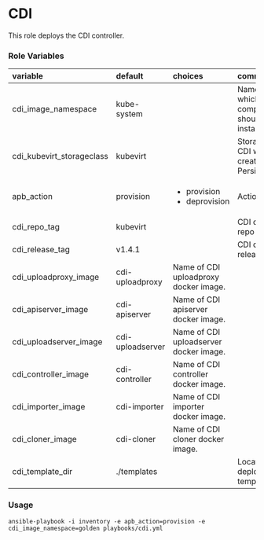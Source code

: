 # CDI

This role deploys the CDI controller.

### Role Variables
| variable       | default           |choices           | comments  |
|:-------------|:-------------|:----------|:----------|
| cdi_image_namespace | kube-system | |Namespace into which the CDI components should be installed. |
| cdi_kubevirt_storageclass | kubevirt | |Storageclass that CDI will use to create PersistentVolumes. |
| apb_action | provision |<ul><li>provision</li><li>deprovision</li></ul>|Action to perform.|
| cdi_repo_tag | kubevirt | |CDI docker hub repo tag.|
| cdi_release_tag | v1.4.1 | |CDI docker hub release tag.|
| cdi_uploadproxy_image | cdi-uploadproxy | Name of CDI uploadproxy docker image. |
| cdi_apiserver_image | cdi-apiserver | Name of CDI apiserver docker image. |
| cdi_uploadserver_image | cdi-uploadserver | Name of CDI uploadserver docker image. |
| cdi_controller_image | cdi-controller | Name of CDI controller docker image. |
| cdi_importer_image | cdi-importer | Name of CDI importer docker image. |
| cdi_cloner_image | cdi-cloner | Name of CDI cloner docker image. |
| cdi_template_dir | ./templates||Location of the deployment template file.|

### Usage

```
ansible-playbook -i inventory -e apb_action=provision -e cdi_image_namespace=golden playbooks/cdi.yml
```
